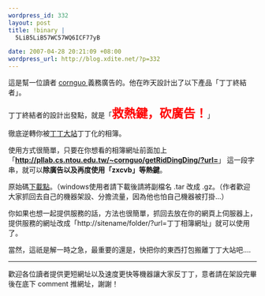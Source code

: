 ```yaml
--- 
wordpress_id: 332
layout: post
title: !binary |
  5LiB5LiB57WC57WQ6ICF77yB

date: 2007-04-28 20:21:09 +08:00
wordpress_url: http://blog.xdite.net/?p=332
---
```

這是幫一位讀者 <a href="http://cornguo.twbbs.org/">cornguo </a>義務廣告的。他在昨天設計出了以下產品「丁丁終結者」。


丁丁終結者的設計出發點，就是「<font color="#ff0000"><big><big><big><b>救熱鍵，砍廣告！</b></big></big></big></font>」


徹底逆轉你被<a href="http://www.wretch.cc">丁丁大站</a>丁丁化的相簿。


使用方式很簡單，只要在你想看的相簿網址前面加上
「<font color="#ff0000"><b>http://pllab.cs.ntou.edu.tw/~cornguo/getRidDingDing/?url=</b></font>」
這一段字串，就可以<strong>除廣告以及再度使用「zxcvb」等熱鍵</strong>。

原始碼<a href="http://pllab.cs.ntou.edu.tw/%7Ecornguo/getRidDingDing.tar">下載點</a>。（windows使用者請下載後請將副檔名 .tar 改成 .gz。（作者歡迎大家抓回去自己的機器架設、分擔流量，因為他也怕自己機器被打掛...）


你如果也想一起提供服務的話，方法也很簡單，抓回去放在你的網頁上伺服器上，提供服務的網址改成「http://sitename/folder/?url=丁丁相簿網址」就可以使用了。


當然，這祇是解一時之急，最重要的還是，快把你的東西打包搬離丁丁大站吧....


--------


歡迎各位讀者提供更短網址以及速度更快等機器讓大家反丁丁，意者請在架設完畢後在底下 comment 推網址，謝謝！

